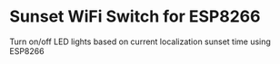 # Sunset WiFi Switch for ESP8266
Turn on/off LED lights based on current localization sunset time using ESP8266
